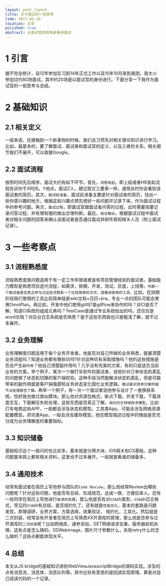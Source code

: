 ```yaml
---
layout: post_layout
title: 关于面试的一些思考
time: 2017-05-20
location: 北京
pulished: true
abstract: 从面试官的视角来看待面试
---
```


# 1 引言

据不完全统计，自12年参加实习到14年正式工作以及15年10月来到美团，我大小参加过约80场面试，其中约20场是以面试官的身份进行。下面分享一下我作为面试官的一些思考与总结。

# 2 基础知识

## 2.1 相关定义

一般来说，在接触到一个新事物的时候，我们总习惯先对相关理论知识进行学习。比如，最基本的，要了解面试、面试者和面试官的定义，以及三者的关系。相关细节我们不展开，可以直接Google。

## 2.2 面试流程

按照时间先后顺序，面试大约有如下环节。首先，`流程发起`，即上级或者HR发起流程告诉你于X时间，Y地点，面试Z人，跟记叙文三要素一样，通常此时你会看到该面试者的简历。其次，`面试前准备`，面试前准备主要是针对面试者的简历，找出一些你感兴趣的地方，根据这些兴趣点预先想好一些问题并记录下来，作为面试过程中的参考问题。再次，`面试过程`，即面试官跟面试者问答的过程，此时需要简要记录问答过程，并有理有据的做出合理判断。最后，`结论输出`，根据面试过程中面试者对相关问题的回答来确认该面试者是否通过面试并邮件周知相关人员（附上面试记录）。

# 3 一些考察点

## 3.1 流程熟悉度

流程熟悉度类问题适用于有一定工作年限或者是有项目管理经验的面试者。基础能力模型是熟悉项目迭代流程，如需求，排期，开发，测试，灰度，上线等。`判断一个面试者是否真正参与过这些流程有一个比较简单的方式，就看他使用的工具。`比如，在排期阶段我们使用的工具比较简单就是wiki文档+日历+jira。专业一点的团队可能会使用OmniPlan。再比如，开发中他们使用git吗?是gitflow来协作的吗？对CI是否了解，知道CI系统的组成元素吗？TestCase是通过专业系统给出的吗，还仅仅是word文档？对后台日志系统是否熟悉？鉴于这些东西我也只是粗浅了解，就不过多展开。

## 3.2 业务理解

业务理解度问题适用于每个业务开发者。他是否对自己所做的业务熟悉，能屡清楚业务流程吗？知道业务都有哪些坑吗?针对这种坑有采取措施吗？他的这些措施是否会产生`副作用`？他自己清楚副作用吗？几乎没有完美的方案，有的只是适合当前业务的方案。举个例子，某次一个做打车软件的面试者，说他针对订单状态机紊乱的问题做了状态机切换的客户端校验。这种手段当然能解决状态机紊乱，但是可能带来的副作用就是客户端强感知业务状态变化固化业务逻辑。`面试者对具体方案的细节点处理是否了解。`再举一个例子，有一次一个面试者说他参与设计了一套换肤系统。恰好我也做过类似模块。那么他对资源包格式，断点下载，并发下载，下载进度交互，下载解压失败处理，这些东西是否真正了解。`询问对方领域技术模型`，比如打车电商这些APP，一般都会涉及状态机模型。工具类App，可能会涉及网络资源配置模型。资讯类App，一般会涉及缓存模型。他在模型描述过程中的理由是否充分成为业务理解度的重要指标。

## 3.3 知识储备

基础知识这个一般问的也比较多，基本就是分两大块，iOS相关和CS基础，这种问题基本网上都有相关资料，这里也不过多展开。一般就是看谁的储备多。

## 3.4 通用技术

经常有面试者在简历上写他参与团队的`Code Review`，那么他经常Review出哪些问题呢？针对这些问题，他是否有总结，形成规范，达成一致，方便后来人。还有一些同学在简历上写他进行`崩溃的处理`，那么他是否有对crash类型，crash日志格式，常见的crash有总结，是否规约化了。还有就是`性能优化`，基本的套路是问题发现，原理调研，业界方案，方案选择，效果验证， 规约化，工具化。然后就是二次封装，经常会有开发者在简历上写熟悉XX开源库的原理，那么他是否参与过开源库的`二次封装`呢？比如网络库，通参添加，GET网络请求去重，服务器宕机处理，这些点是怎么搞的。SDWebImage，图片尺寸参数什么，失败retry什么的怎么做的？这些点都能体现水平。

## 4 总结

本文从JS bridge的基础知识讲到WebViewJavascriptBridge的源码实现。涉及的点有消息流，消息体，消息队列等。其中比较有意思的是回调实现原理。算是对自己阅读代码的一个记录。